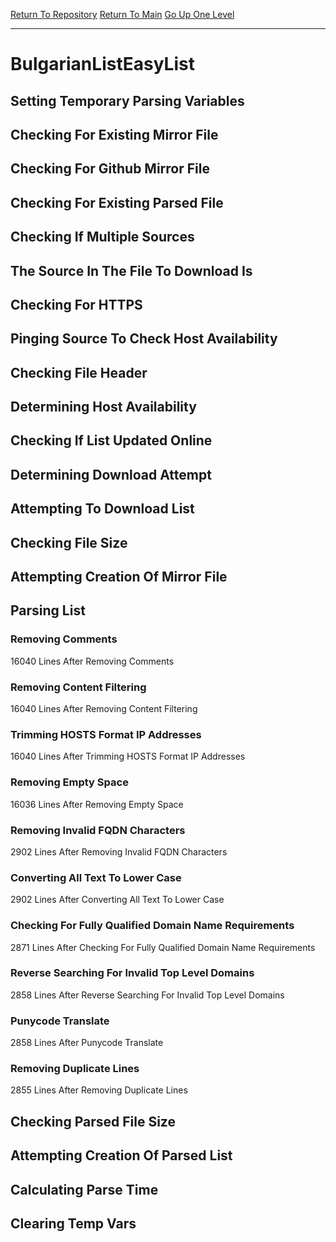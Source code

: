 [Return To Repository](https://github.com/bast69/piholeparser/)
[Return To Main](https://github.com/bast69/piholeparser/blob/master/RecentRunLogs/Mainlog.md)
[Go Up One Level](https://github.com/bast69/piholeparser/blob/master/RecentRunLogs/TopLevelScripts/30-Processing-External-Blacklists.md)
____________________________________
# BulgarianListEasyList
## Setting Temporary Parsing Variables
## Checking For Existing Mirror File
## Checking For Github Mirror File
## Checking For Existing Parsed File
## Checking If Multiple Sources
## The Source In The File To Download Is
## Checking For HTTPS
## Pinging Source To Check Host Availability
## Checking File Header
## Determining Host Availability
## Checking If List Updated Online
## Determining Download Attempt
## Attempting To Download List
## Checking File Size
## Attempting Creation Of Mirror File
## Parsing List
### Removing Comments
16040 Lines After Removing Comments
### Removing Content Filtering
16040 Lines After Removing Content Filtering
### Trimming HOSTS Format IP Addresses
16040 Lines After Trimming HOSTS Format IP Addresses
### Removing Empty Space
16036 Lines After Removing Empty Space
### Removing Invalid FQDN Characters
2902 Lines After Removing Invalid FQDN Characters
### Converting All Text To Lower Case
2902 Lines After Converting All Text To Lower Case
### Checking For Fully Qualified Domain Name Requirements
2871 Lines After Checking For Fully Qualified Domain Name Requirements
### Reverse Searching For Invalid Top Level Domains
2858 Lines After Reverse Searching For Invalid Top Level Domains
### Punycode Translate
2858 Lines After Punycode Translate
### Removing Duplicate Lines
2855 Lines After Removing Duplicate Lines
## Checking Parsed File Size
## Attempting Creation Of Parsed List
## Calculating Parse Time
## Clearing Temp Vars
